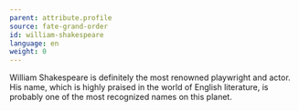 ```yaml
---
parent: attribute.profile
source: fate-grand-order
id: william-shakespeare
language: en
weight: 0
---
```


William Shakespeare is definitely the most renowned playwright and actor.
His name, which is highly praised in the world of English literature, is probably one of the most recognized names on this planet.
